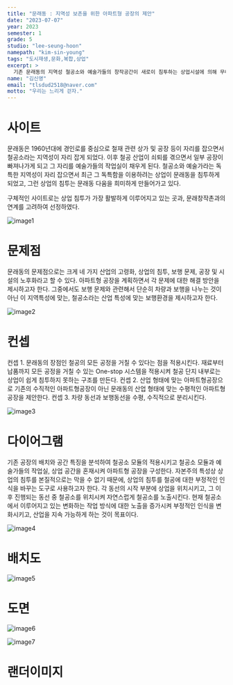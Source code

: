 ```yaml
---
title: "문래동 : 지역성 보존을 위한 아파트형 공장의 제안"
date: "2023-07-07"
year: 2023
semester: 1
grade: 5
studio: "lee-seung-hoon"
namepath: "kim-sin-young"
tags: "도시재생,문화,복합,상업"
excerpt: >
  기존 문래동의 지역성 철공소와 예술가들의 창작공간이 새로이 침투하는 상업시설에 의해 무너지지 않고 모두 공존할 수 있는 아파트형공장을 제안하고자 한다.
name: "김신영"
email: "tlsdud2518@naver.com"
motto: "우리는 느리게 걷자."
---
```


# 사이트

문래동은 1960년대에 경인로를 중심으로 철재 관련 상가 및 공장 등이 자리를 잡으면서 철공소라는 지역성이 자리 잡게 되었다.
이후 철공 산업이 쇠퇴를 겪으면서 일부 공장이 빠져나가게 되고 그 자리를 예술가들의 작업실이 채우게 된다.
철공소와 예술가라는 독특한 지역성이 자리 잡으면서 최근 그 독특함을 이용하려는 상업이 문래동을 침투하게 되었고, 그런 상업의 침투는 문래동 다움을 희미하게 만들어가고 있다.

구체적인 사이트로는 상업 침투가 가장 활발하게 이루어지고 있는 곳과, 문래창작촌과의 연계를 고려하여 선정하였다.

![image1](/posts-images/2023_1_5_lee-seung-hoon_kim-sin-young/image1.jpg)

# 문제점

문래동의 문제점으로는 크게 네 가지 산업의 고령화, 상업의 침투, 보행 문제, 공장 및 시설의 노후화라고 할 수 있다.
아파트형 공장을 계획하면서 각 문제에 대한 해결 방안을 제시하고자 한다. 그중에서도 보행 문제와 관련해서 단순히 차량과 보행을 나누는 것이 아닌 이 지역특성에 맞는, 철공소라는 산업 특성에 맞는
보행환경을 제시하고자 한다.

![image2](/posts-images/2023_1_5_lee-seung-hoon_kim-sin-young/image2.jpg)

# 컨셉

컨셉 1. 문래동의 장점인 철공의 모든 공정을 거칠 수 있다는 점을 적용시킨다. 재료부터 납품까지 모든 공정을 거칠 수 있는 One-stop 시스템을 적용시켜 철공 단지 내부로는 상업이 쉽게 침투하지 못하는 구조를 만든다.
컨셉 2. 산업 형태에 맞는 아파트형공장으로 기존의 수직적인 아파트형공장이 아닌 문래동의 산업 형태에 맞는 수평적인 아파트형 공장을 제안한다.
컨셉 3. 차량 동선과 보행동선을 수평, 수직적으로 분리시킨다.

![image3](/posts-images/2023_1_5_lee-seung-hoon_kim-sin-young/image3.jpg)

# 다이어그램

기존 공장의 배치와 공간 특징을 분석하여 철공소 모듈의 적용시키고 철공소 모듈과 예술가들의 작업실, 상업 공간을 혼재시켜 아파트형 공장을 구성한다.
자본주의 특성상 상업의 침투를 본질적으로는 막을 수 없기 때문에, 상업의 침투를 철공에 대한 부정적인 인식을 바꾸는 도구로 사용하고자 한다.
각 동선의 시작 부분에 상업을 위치시키고, 그 이후 진행되는 동선 중 철공소를 위치시켜 자연스럽게 철공소를 노출시킨다.
현재 철공소에서 이루어지고 있는 변화하는 작업 방식에 대한 노출을 증가시켜 부정적인 인식을 변화시키고, 산업을 지속 가능하게 하는 것이 목표이다.

![image4](/posts-images/2023_1_5_lee-seung-hoon_kim-sin-young/image4.jpg)

# 배치도

![image5](/posts-images/2023_1_5_lee-seung-hoon_kim-sin-young/image5.jpg)

# 도면

![image6](/posts-images/2023_1_5_lee-seung-hoon_kim-sin-young/image6.jpg)

![image7](/posts-images/2023_1_5_lee-seung-hoon_kim-sin-young/image7.jpg)

# 랜더이미지
